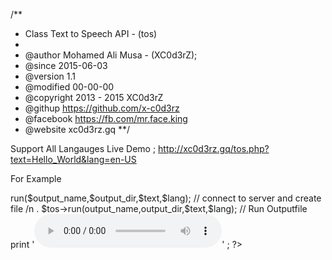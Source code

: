 /**
 * Class Text to Speech API -  (tos)
 *
 * @author Mohamed Ali Musa - (XC0d3rZ);
 * @since  2015-06-03
 * @version  1.1
 * @modified 00-00-00
 * @copyright 2013 - 2015 XC0d3rZ
 * @githup https://github.com/x-c0d3rz
 * @facebook https://fb.com/mr.face.king
 * @website xc0d3rz.gq
 **/
 
 Support All Langauges 
Live Demo ; 
http://xc0d3rz.gq/tos.php?text=Hello_World&lang=en-US

For Example

<?php

error_reporting(1); // hide notice;

include "class/tos.php"; // Include Class Text to Speech API

$output_dir='audio/'; // Output files dir  

$output_name = md5(time().rand(1000,100000000)).'.mp3'; // Output name , must be rand name and type .mp3 

$tos  = new tos; // Call Class Text to Speech API

$text = 'Hello World'; // Text 

$lang = 'en-US'; // Lang  

$tos->run($output_name,$output_dir,$text,$lang); // connect to server and create file /n . $tos->run(output_name,output_dir,$text,$lang); 

// Run Outputfile 

print '<audio autoplay controls>

  <source src="'.$output_dir.$output_name.'" type="audio/mpeg">
  
  Your browser does not support the audio tag.
  
</audio>' ;


?>

